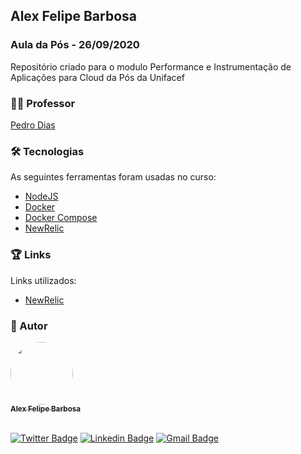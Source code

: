 ## Alex Felipe Barbosa
### Aula da Pós - 26/09/2020
<p align="center"></p>

Repositório criado para o modulo Performance e Instrumentação de Aplicações para Cloud da Pós da Unifacef

### :teacher: Professor
[Pedro Dias](https://github.com/pedroarapua/performance-instrumentation-app-class/)


### 🛠 Tecnologias

As seguintes ferramentas foram usadas no curso:
- [NodeJS](https://nodejs.org/en/)
- [Docker](https://docs.docker.com/engine/install/)
- [Docker Compose](https://docs.docker.com/compose/install/)
- [NewRelic](https://newrelic.com/signup?via=login/)



### :trophy: Links

Links utilizados:

- [NewRelic](https://newrelic.com/signup?via=login/)



### :man: Autor
<a href="http://www.alexbarbosa.info/">
 <img style="border-radius: 50%;" src="https://avatars3.githubusercontent.com/u/12144620?s=460&u=b9785347e44440d8a08fbbaf61a72288c05671e0&v=4" width="100px;" alt=""/>
 <br />
 <sub><b>Alex Felipe Barbosa</b></sub></a> <a href="http://www.alexbarbosa.info/" title="Blog"></a>
  
<br>[![Twitter Badge](https://img.shields.io/badge/-@alexf_barbosa-1ca0f1?style=flat-square&labelColor=1ca0f1&logo=twitter&logoColor=white&link=https://twitter.com/alexf_barbosa)](https://twitter.com/alexf_barbosa) [![Linkedin Badge](https://img.shields.io/badge/-AlexFelipeBarbosa-blue?style=flat-square&logo=Linkedin&logoColor=white&link=https://www.linkedin.com/in/alexfelipebarbosa/)](https://www.linkedin.com/in/alexfelipebarbosa/) 
[![Gmail Badge](https://img.shields.io/badge/-alex@alexbarbosa.info-c14438?style=flat-square&logo=Gmail&logoColor=white&link=mailto:alex@alexbarbosa.info)](mailto:alex@alexbarbosa.info)


